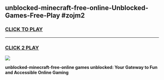 
## unblocked-minecraft-free-online-Unblocked-Games-Free-Play #zojm2
<h3>
<a href="https://us.freeplayer.one?title=unblocked-minecraft-free-online&ref=9M">CLICK TO PLAY</a></h3>
<hr>

<h3>
<a href="https://us.freeplayer.one?title=unblocked-minecraft-free-online&ref=9M">CLICK 2 PLAY</a>
  
</h3>

<a href="https://us.freeplayer.one?title=unblocked-minecraft-free-online&ref=9M"><img src="https://clearcache.store/games.png"></a>


**unblocked-minecraft-free-online games unblocked: Your Gateway to Fun and Accessible Online Gaming**
